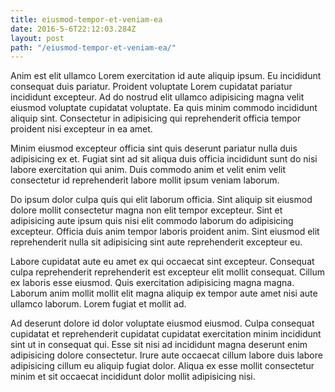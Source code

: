 ```yaml
---
title: eiusmod-tempor-et-veniam-ea
date: 2016-5-6T22:12:03.284Z
layout: post
path: "/eiusmod-tempor-et-veniam-ea/"
---
```


Anim est elit ullamco Lorem exercitation id aute aliquip ipsum. Eu incididunt consequat duis pariatur. Proident voluptate Lorem cupidatat pariatur incididunt excepteur. Ad do nostrud elit ullamco adipisicing magna velit eiusmod voluptate cupidatat voluptate. Ea quis minim commodo incididunt aliquip sint. Consectetur in adipisicing qui reprehenderit officia tempor proident nisi excepteur in ea amet.

Minim eiusmod excepteur officia sint quis deserunt pariatur nulla duis adipisicing ex et. Fugiat sint ad sit aliqua duis officia incididunt sunt do nisi labore exercitation qui anim. Duis commodo anim et velit enim velit consectetur id reprehenderit labore mollit ipsum veniam laborum.

Do ipsum dolor culpa quis qui elit laborum officia. Sint aliquip sit eiusmod dolore mollit consectetur magna non elit tempor excepteur. Sint et adipisicing aute ipsum quis nisi elit commodo laborum do adipisicing excepteur. Officia duis anim tempor laboris proident anim. Sint eiusmod elit reprehenderit nulla sit adipisicing sint aute reprehenderit excepteur eu.

Labore cupidatat aute eu amet ex qui occaecat sint excepteur. Consequat culpa reprehenderit reprehenderit est excepteur elit mollit consequat. Cillum ex laboris esse eiusmod. Quis exercitation adipisicing magna magna. Laborum anim mollit mollit elit magna aliquip ex tempor aute amet nisi aute ullamco laborum. Lorem fugiat et mollit ad.

Ad deserunt dolore id dolor voluptate eiusmod eiusmod. Culpa consequat cupidatat et reprehenderit cupidatat cupidatat exercitation minim incididunt sint ut in consequat qui. Esse sit nisi ad incididunt magna deserunt enim adipisicing dolore consectetur. Irure aute occaecat cillum labore duis labore adipisicing cillum eu aliquip fugiat dolor. Aliqua ex esse mollit consectetur minim et sit occaecat incididunt dolor mollit adipisicing nisi.